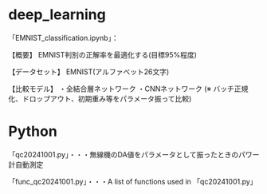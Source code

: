 # deep_learning
「EMNIST_classification.ipynb」：

【概要】
EMNIST判別の正解率を最適化する(目標95%程度)

【データセット】
EMNIST(アルファベット26文字)

【比較モデル】
・全結合層ネットワーク
・CNNネットワーク
(※ バッチ正規化、ドロップアウト、初期重み等をパラメータ振って比較)


# Python

「qc20241001.py」・・・無線機のDA値をパラメータとして振ったときのパワー計自動測定

「func_qc20241001.py」・・・A list of functions used in 「qc20241001.py」
